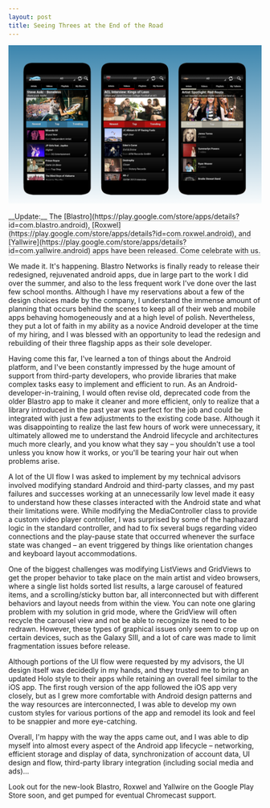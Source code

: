 ```yaml
---
layout: post
title: Seeing Threes at the End of the Road
---
```


![Blastro Trio](/img/blog/blastro_trio.png)

<h5-dark style='border-bottom:1px solid #aaa'>
    __Update:__ The [Blastro](https://play.google.com/store/apps/details?id=com.blastro.android), [Roxwel](https://play.google.com/store/apps/details?id=com.roxwel.android), and [Yallwire](https://play.google.com/store/apps/details?id=com.yallwire.android) apps have been released. Come celebrate with us.
</h5>


We made it. It's happening. Blastro Networks is finally ready to release their redesigned, rejuvenated android apps, due in large part to the work I did over the summer, and also to the less frequent work I've done over the last few school months. Although I have my reservations about a few of the design choices made by the company, I understand the immense amount of planning that occurs behind the scenes to keep all of their web and mobile apps behaving homogeneously and at a high level of polish. Nevertheless, they put a lot of faith in my ability as a novice Android developer at the time of my hiring, and I was blessed with an opportunity to lead the redesign and rebuilding of their three flagship apps as their sole developer.


Having come this far, I've learned a ton of things about the Android platform, and I've been constantly impressed by the huge amount of support from third-party developers, who provide libraries that make complex tasks easy to implement and efficient to run. As an Android-developer-in-training, I would often revise old, deprecated code from the older Blastro app to make it cleaner and more efficient, only to realize that a library introduced in the past year was perfect for the job and could be integrated with just a few adjustments to the existing code base. Although it was disappointing to realize the last few hours of work were unnecessary, it ultimately allowed me to understand the Android lifecycle and architectures much more clearly, and you know what they say &ndash; you shouldn't use a tool unless you know how it works, or you'll be tearing your hair out when problems arise.


A lot of the UI flow I was asked to implement by my technical advisors involved modifying standard Android and third-party classes, and my past failures and successes working at an unnecessarily low level made it easy to understand how these classes interacted with the Android state and what their limitations were. While modifying the MediaController class to provide a custom video player controller, I was surprised by some of the haphazard logic in the standard controller, and had to fix several bugs regarding video connections and the play-pause state that occurred whenever the surface state was changed &ndash; an event triggered by things like orientation changes and keyboard layout accommodations.


One of the biggest challenges was modifying ListViews and GridViews to get the proper behavior to take place on the main artist and video browsers, where a single list holds sorted list results, a large carousel of featured items, and a scrolling&sol;sticky button bar, all interconnected but with different behaviors and layout needs from within the view. You can note one glaring problem with my solution in grid mode, where the GridView will often recycle the carousel view and not be able to recognize its need to be redrawn. However, these types of graphical issues only seem to crop up on certain devices, such as the Galaxy SIII, and a lot of care was made to limit fragmentation issues before release.


Although portions of the UI flow were requested by my advisors, the UI design itself was decidedly in my hands, and they trusted me to bring an updated Holo style to their apps while retaining an overall feel similar to the iOS app. The first rough version of the app followed the iOS app very closely, but as I grew more comfortable with Android design patterns and the way resources are interconnected, I was able to develop my own custom styles for various portions of the app and remodel its look and feel to be snappier and more eye-catching.


Overall, I'm happy with the way the apps came out, and I was able to dip myself into almost every aspect of the Android app lifecycle &ndash; networking, efficient storage and display of data, synchronization of account data, UI design and flow, third-party library integration (including social media and ads)...


Look out for the new-look Blastro, Roxwel and Yallwire on the Google Play Store soon, and get pumped for eventual Chromecast support.